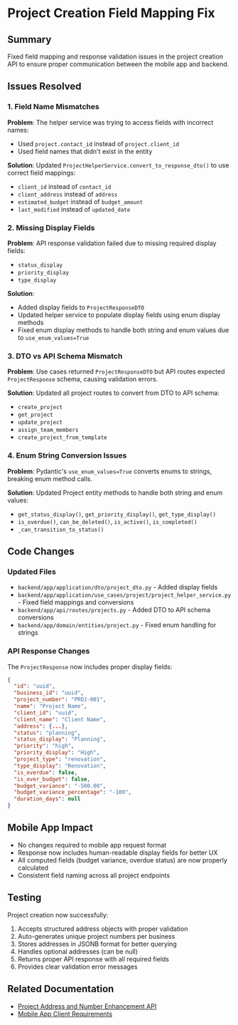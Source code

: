 # Project Creation Field Mapping Fix

## Summary
Fixed field mapping and response validation issues in the project creation API to ensure proper communication between the mobile app and backend.

## Issues Resolved

### 1. Field Name Mismatches
**Problem**: The helper service was trying to access fields with incorrect names:
- Used `project.contact_id` instead of `project.client_id`
- Used field names that didn't exist in the entity

**Solution**: Updated `ProjectHelperService.convert_to_response_dto()` to use correct field mappings:
- `client_id` instead of `contact_id`
- `client_address` instead of `address`
- `estimated_budget` instead of `budget_amount`
- `last_modified` instead of `updated_date`

### 2. Missing Display Fields
**Problem**: API response validation failed due to missing required display fields:
- `status_display`
- `priority_display` 
- `type_display`

**Solution**: 
- Added display fields to `ProjectResponseDTO`
- Updated helper service to populate display fields using enum display methods
- Fixed enum display methods to handle both string and enum values due to `use_enum_values=True`

### 3. DTO vs API Schema Mismatch
**Problem**: Use cases returned `ProjectResponseDTO` but API routes expected `ProjectResponse` schema, causing validation errors.

**Solution**: Updated all project routes to convert from DTO to API schema:
- `create_project`
- `get_project`
- `update_project`
- `assign_team_members`
- `create_project_from_template`

### 4. Enum String Conversion Issues
**Problem**: Pydantic's `use_enum_values=True` converts enums to strings, breaking enum method calls.

**Solution**: Updated Project entity methods to handle both string and enum values:
- `get_status_display()`, `get_priority_display()`, `get_type_display()`
- `is_overdue()`, `can_be_deleted()`, `is_active()`, `is_completed()`
- `_can_transition_to_status()`

## Code Changes

### Updated Files
- `backend/app/application/dto/project_dto.py` - Added display fields
- `backend/app/application/use_cases/project/project_helper_service.py` - Fixed field mappings and conversions
- `backend/app/api/routes/projects.py` - Added DTO to API schema conversions
- `backend/app/domain/entities/project.py` - Fixed enum handling for strings

### API Response Changes
The `ProjectResponse` now includes proper display fields:
```json
{
  "id": "uuid",
  "business_id": "uuid", 
  "project_number": "PROJ-001",
  "name": "Project Name",
  "client_id": "uuid",
  "client_name": "Client Name",
  "address": {...},
  "status": "planning",
  "status_display": "Planning",
  "priority": "high", 
  "priority_display": "High",
  "project_type": "renovation",
  "type_display": "Renovation",
  "is_overdue": false,
  "is_over_budget": false,
  "budget_variance": "-500.00",
  "budget_variance_percentage": "-100",
  "duration_days": null
}
```

## Mobile App Impact
- No changes required to mobile app request format
- Response now includes human-readable display fields for better UX
- All computed fields (budget variance, overdue status) are now properly calculated
- Consistent field naming across all project endpoints

## Testing
Project creation now successfully:
1. Accepts structured address objects with proper validation
2. Auto-generates unique project numbers per business  
3. Stores addresses in JSONB format for better querying
4. Handles optional addresses (can be null)
5. Returns proper API response with all required fields
6. Provides clear validation error messages

## Related Documentation
- [Project Address and Number Enhancement API](./project-address-and-number-enhancement-api.md)
- [Mobile App Client Requirements](./mobile-app-client-requirements.md) 